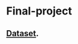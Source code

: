 # Final-project
## [Dataset](https://drive.google.com/drive/folders/1LmDsO70zOfn9Nku1juXJ_cwEWxUBuK7k?usp=share_link).
